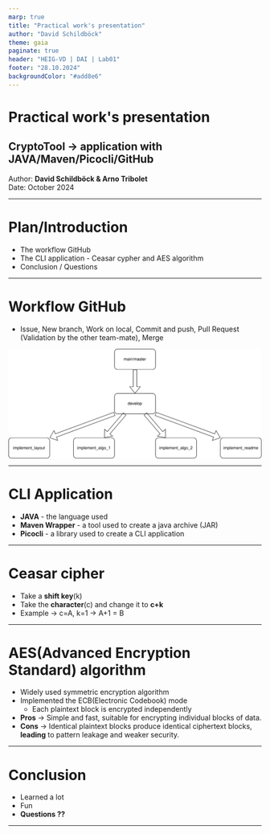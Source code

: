 ```yaml
---
marp: true
title: "Practical work's presentation"
author: "David Schildböck"
theme: gaia
paginate: true
header: "HEIG-VD | DAI | Lab01"
footer: "28.10.2024"
backgroundColor: "#add8e6"
---
```


<!-- _Slide 1: Title Slide_ -->
# Practical work's presentation
## CryptoTool &rarr; application with JAVA/Maven/Picocli/GitHub

Author: **David Schildböck & Arno Tribolet**  
Date: October 2024

---

<!-- _Slide 2: Introduction_ -->
# Plan/Introduction  
- The workflow GitHub
- The CLI application - Ceasar cypher and AES algorithm
- Conclusion / Questions

---

<!-- _Slide 3: Main Content - GitHub_ -->
# Workflow GitHub
- Issue, New branch, Work on local, Commit and push, Pull Request (Validation by the other team-mate), Merge
<style>
  img[alt~='center'] {
    display: block;
    margin-left: auto;
    margin-right: auto;
  }
</style>
![center](assets/img1.svg)

---

<!-- _Slide 4: Main Content - CLI Application_ -->
# CLI Application
- **JAVA** - the language used
- **Maven Wrapper** - a tool used to create a java archive (JAR) 
- **Picocli** - a library used to create a CLI application

---

<!-- _Slide 5: Main Content - Ceasar cipher_ -->
# Ceasar cipher
- Take a **shift key**(k)
- Take the **character**(c) and change it to **c+k**
- Example &rarr; c=A, k=1 &rarr; A+1 = B

---

<!-- _Slide 6: Main Content - AES algorithm_ -->
# AES(Advanced Encryption Standard) algorithm
- Widely used symmetric encryption algorithm
- Implemented the ECB(Electronic Codebook) mode 
    - Each plaintext block is encrypted independently
- **Pros** &rarr; Simple and fast, suitable for encrypting individual blocks of data.
- **Cons** &rarr; Identical plaintext blocks produce identical ciphertext blocks, **leading** to pattern leakage and weaker security.

---

<!-- _Slide 7: Conclusion_ -->
# Conclusion  
- Learned a lot
- Fun
- **Questions ??**

---

<!-- _Ending_ -->

